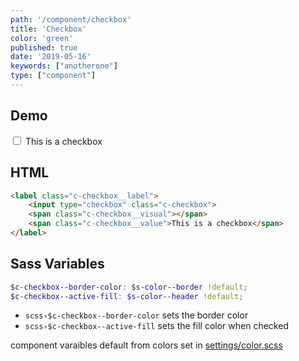 ```yaml
---
path: '/component/checkbox'
title: 'Checkbox'
color: 'green'
published: true
date: '2019-05-16'
keywords: ["anotherone"]
type: ["component"]
---
```


## Demo

<div class="test-field">
	<label class="c-checkbox__label">
		<input type="checkbox" class="c-checkbox">
		<span class="c-checkbox__visual"></span>
		<span class="c-checkbox__value">This is a checkbox</span>
	</label>
</div>

## HTML

```html
<label class="c-checkbox__label">
	<input type="checkbox" class="c-checkbox">
	<span class="c-checkbox__visual"></span>
	<span class="c-checkbox__value">This is a checkbox</span>
</label>
```

## Sass Variables
```scss
$c-checkbox--border-color: $s-color--border !default;
$c-checkbox--active-fill: $s-color--header !default;
```

* `scss›$c-checkbox--border-color` sets the border color
* `scss›$c-checkbox--active-fill` sets the fill color when checked


component varaibles default from colors set in <a href="/settings/color">settings/color.scss</a> 